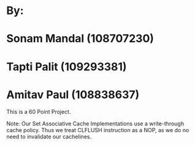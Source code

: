 # By:
# Sonam Mandal (108707230)
# Tapti Palit (109293381)
# Amitav Paul (108838637)

This is a 60 Point Project.

Note: Our Set Associative Cache Implementations use a write-through cache
policy.  Thus we treat CLFLUSH instruction as a NOP, as we do no need to
invalidate our cachelines.
